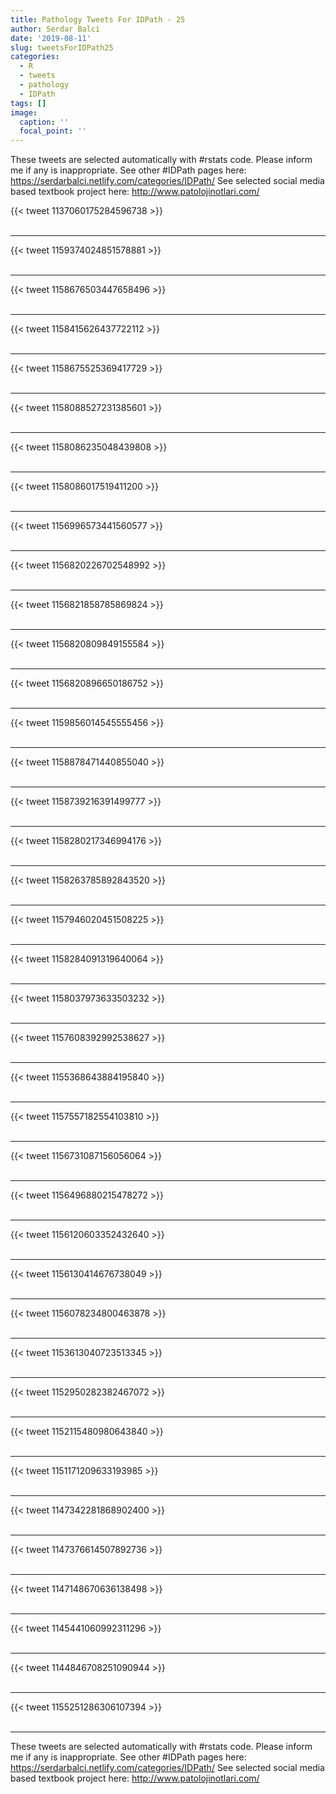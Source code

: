 ```yaml
---
title: Pathology Tweets For IDPath - 25
author: Serdar Balci
date: '2019-08-11'
slug: tweetsForIDPath25
categories:
  - R
  - tweets
  - pathology
  - IDPath
tags: []
image:
  caption: ''
  focal_point: ''
---
```



These tweets are selected automatically with #rstats code. Please inform me if any is inappropriate.
See other #IDPath pages here: https://serdarbalci.netlify.com/categories/IDPath/ 
See selected social media based textbook project here: http://www.patolojinotlari.com/

{{< tweet 1137060175284596738 >}}
<br>
<br>
<hr>
{{< tweet 1159374024851578881 >}}
<br>
<br>
<hr>
{{< tweet 1158676503447658496 >}}
<br>
<br>
<hr>
{{< tweet 1158415626437722112 >}}
<br>
<br>
<hr>
{{< tweet 1158675525369417729 >}}
<br>
<br>
<hr>
{{< tweet 1158088527231385601 >}}
<br>
<br>
<hr>
{{< tweet 1158086235048439808 >}}
<br>
<br>
<hr>
{{< tweet 1158086017519411200 >}}
<br>
<br>
<hr>
{{< tweet 1156996573441560577 >}}
<br>
<br>
<hr>
{{< tweet 1156820226702548992 >}}
<br>
<br>
<hr>
{{< tweet 1156821858785869824 >}}
<br>
<br>
<hr>
{{< tweet 1156820809849155584 >}}
<br>
<br>
<hr>
{{< tweet 1156820896650186752 >}}
<br>
<br>
<hr>
{{< tweet 1159856014545555456 >}}
<br>
<br>
<hr>
{{< tweet 1158878471440855040 >}}
<br>
<br>
<hr>
{{< tweet 1158739216391499777 >}}
<br>
<br>
<hr>
{{< tweet 1158280217346994176 >}}
<br>
<br>
<hr>
{{< tweet 1158263785892843520 >}}
<br>
<br>
<hr>
{{< tweet 1157946020451508225 >}}
<br>
<br>
<hr>
{{< tweet 1158284091319640064 >}}
<br>
<br>
<hr>
{{< tweet 1158037973633503232 >}}
<br>
<br>
<hr>
{{< tweet 1157608392992538627 >}}
<br>
<br>
<hr>
{{< tweet 1155368643884195840 >}}
<br>
<br>
<hr>
{{< tweet 1157557182554103810 >}}
<br>
<br>
<hr>
{{< tweet 1156731087156056064 >}}
<br>
<br>
<hr>
{{< tweet 1156496880215478272 >}}
<br>
<br>
<hr>
{{< tweet 1156120603352432640 >}}
<br>
<br>
<hr>
{{< tweet 1156130414676738049 >}}
<br>
<br>
<hr>
{{< tweet 1156078234800463878 >}}
<br>
<br>
<hr>
{{< tweet 1153613040723513345 >}}
<br>
<br>
<hr>
{{< tweet 1152950282382467072 >}}
<br>
<br>
<hr>
{{< tweet 1152115480980643840 >}}
<br>
<br>
<hr>
{{< tweet 1151171209633193985 >}}
<br>
<br>
<hr>
{{< tweet 1147342281868902400 >}}
<br>
<br>
<hr>
{{< tweet 1147376614507892736 >}}
<br>
<br>
<hr>
{{< tweet 1147148670636138498 >}}
<br>
<br>
<hr>
{{< tweet 1145441060992311296 >}}
<br>
<br>
<hr>
{{< tweet 1144846708251090944 >}}
<br>
<br>
<hr>
{{< tweet 1155251286306107394 >}}
<br>
<br>
<hr>


These tweets are selected automatically with #rstats code. Please inform me if any is inappropriate.
See other #IDPath pages here: https://serdarbalci.netlify.com/categories/IDPath/ 
See selected social media based textbook project here: http://www.patolojinotlari.com/
